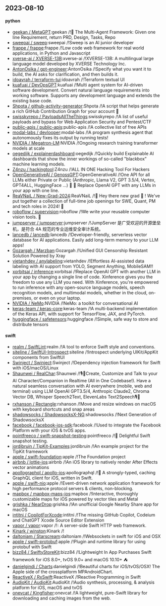 ## 2023-08-10

#### python
* [geekan / MetaGPT](https://github.com/geekan/MetaGPT):geekan /!🌟
The Multi-Agent Framework: Given one line Requirement, return PRD, Design, Tasks, Repo
* [sweepai / sweep](https://github.com/sweepai/sweep):sweepai /!Sweep is an AI junior developer
* [frappe / frappe](https://github.com/frappe/frappe):frappe /!Low code web framework for real world applications, in Python and Javascript
* [xverse-ai / XVERSE-13B](https://github.com/xverse-ai/XVERSE-13B):xverse-ai /!XVERSE-13B: A multilingual large language model developed by XVERSE Technology Inc.
* [AntonOsika / gpt-engineer](https://github.com/AntonOsika/gpt-engineer):AntonOsika /!Specify what you want it to build, the AI asks for clarification, and then builds it.
* [idoavrah / terraform-tui](https://github.com/idoavrah/terraform-tui):idoavrah /!Terraform textual UI
* [kuafuai / DevOpsGPT](https://github.com/kuafuai/DevOpsGPT):kuafuai /!Multi agent system for AI-driven software development. Convert natural language requirements into working software. Supports any development language and extends the existing base code.
* [Shpota / github-activity-generator](https://github.com/Shpota/github-activity-generator):Shpota /!A script that helps generate a rich GitHub Contribution Graph for your account 🤖
* [swisskyrepo / PayloadsAllTheThings](https://github.com/swisskyrepo/PayloadsAllTheThings):swisskyrepo /!A list of useful payloads and bypass for Web Application Security and Pentest/CTF
* [public-apis / public-apis](https://github.com/public-apis/public-apis):public-apis /!A collective list of free APIs
* [modal-labs / devlooper](https://github.com/modal-labs/devlooper):modal-labs /!A program synthesis agent that autonomously fixes its output by running tests!
* [NVIDIA / Megatron-LM](https://github.com/NVIDIA/Megatron-LM):NVIDIA /!Ongoing research training transformer models at scale
* [oegedijk / explainerdashboard](https://github.com/oegedijk/explainerdashboard):oegedijk /!Quickly build Explainable AI dashboards that show the inner workings of so-called "blackbox" machine learning models.
* [Z4nzu / hackingtool](https://github.com/Z4nzu/hackingtool):Z4nzu /!ALL IN ONE Hacking Tool For Hackers
* [OpenGenerativeAI / GenossGPT](https://github.com/OpenGenerativeAI/GenossGPT):OpenGenerativeAI /!One API for all LLMs either Private or Public (Anthropic, Llama V2, GPT 3.5/4, Vertex, GPT4ALL, HuggingFace ...)
🌈
🐂
Replace OpenAI GPT with any LLMs in your app with one line.
* [ReaVNaiL / New-Grad-2024](https://github.com/ReaVNaiL/New-Grad-2024):ReaVNaiL /!👋
Hey there new grad
🎉
! We've put together a collection of full-time job openings for SWE, Quant, PM and tech roles in 2024!
🚀
* [roboflow / supervision](https://github.com/roboflow/supervision):roboflow /!We write your reusable computer vision tools.
💜
* [jumpserver / jumpserver](https://github.com/jumpserver/jumpserver):jumpserver /!JumpServer 是广受欢迎的开源堡垒机，是符合 4A 规范的专业运维安全审计系统。
* [lancedb / lancedb](https://github.com/lancedb/lancedb):lancedb /!Developer-friendly, serverless vector database for AI applications. Easily add long-term memory to your LLM apps!
* [Gozargah / Marzban](https://github.com/Gozargah/Marzban):Gozargah /!Unified GUI Censorship Resistant Solution Powered by Xray
* [vietanhdev / anylabeling](https://github.com/vietanhdev/anylabeling):vietanhdev /!Effortless AI-assisted data labeling with AI support from YOLO, Segment Anything, MobileSAM!!
* [xorbitsai / inference](https://github.com/xorbitsai/inference):xorbitsai /!Replace OpenAI GPT with another LLM in your app by changing a single line of code. Xinference gives you the freedom to use any LLM you need. With Xinference, you're empowered to run inference with any open-source language models, speech recognition models, and multimodal models, whether in the cloud, on-premises, or even on your laptop.
* [NVIDIA / NeMo](https://github.com/NVIDIA/NeMo):NVIDIA /!NeMo: a toolkit for conversational AI
* [keras-team / keras-core](https://github.com/keras-team/keras-core):keras-team /!A multi-backend implementation of the Keras API, with support for TensorFlow, JAX, and PyTorch.
* [huggingface / safetensors](https://github.com/huggingface/safetensors):huggingface /!Simple, safe way to store and distribute tensors

#### swift
* [realm / SwiftLint](https://github.com/realm/SwiftLint):realm /!A tool to enforce Swift style and conventions.
* [siteline / SwiftUI-Introspect](https://github.com/siteline/SwiftUI-Introspect):siteline /!Introspect underlying UIKit/AppKit components from SwiftUI
* [Swinject / Swinject](https://github.com/Swinject/Swinject):Swinject /!Dependency injection framework for Swift with iOS/macOS/Linux
* [Shaunwei / RealChar](https://github.com/Shaunwei/RealChar):Shaunwei /!🎙️🤖Create, Customize and Talk to your AI Character/Companion in Realtime (All in One Codebase!). Have a natural seamless conversation with AI everywhere (mobile, web and terminal) using LLM OpenAI GPT3.5/4, Anthropic Claude2, Chroma Vector DB, Whisper Speech2Text, ElevenLabs Text2Speech🎙️🤖
* [rxhanson / Rectangle](https://github.com/rxhanson/Rectangle):rxhanson /!Move and resize windows on macOS with keyboard shortcuts and snap areas
* [shadowsocks / ShadowsocksX-NG](https://github.com/shadowsocks/ShadowsocksX-NG):shadowsocks /!Next Generation of ShadowsocksX
* [facebook / facebook-ios-sdk](https://github.com/facebook/facebook-ios-sdk):facebook /!Used to integrate the Facebook Platform with your iOS & tvOS apps.
* [pointfreeco / swift-snapshot-testing](https://github.com/pointfreeco/swift-snapshot-testing):pointfreeco /!📸
Delightful Swift snapshot testing.
* [jordibruin / TipKit-Examples](https://github.com/jordibruin/TipKit-Examples):jordibruin /!An example project for the TipKit framework
* [apple / swift-foundation](https://github.com/apple/swift-foundation):apple /!The Foundation project
* [airbnb / lottie-ios](https://github.com/airbnb/lottie-ios):airbnb /!An iOS library to natively render After Effects vector animations
* [apollographql / apollo-ios](https://github.com/apollographql/apollo-ios):apollographql /!📱
A strongly-typed, caching GraphQL client for iOS, written in Swift.
* [apple / swift-nio](https://github.com/apple/swift-nio):apple /!Event-driven network application framework for high performance protocol servers & clients, non-blocking.
* [mapbox / mapbox-maps-ios](https://github.com/mapbox/mapbox-maps-ios):mapbox /!Interactive, thoroughly customizable maps for iOS powered by vector tiles and Metal
* [grishka / NearDrop](https://github.com/grishka/NearDrop):grishka /!An unofficial Google Nearby Share app for macOS
* [intitni / CopilotForXcode](https://github.com/intitni/CopilotForXcode):intitni /!The missing GitHub Copilot, Codeium and ChatGPT Xcode Source Editor Extension
* [vapor / vapor](https://github.com/vapor/vapor):vapor /!💧 A server-side Swift HTTP web framework.
* [Kinark / winston](https://github.com/Kinark/winston):Kinark /!
* [daltoniam / Starscream](https://github.com/daltoniam/Starscream):daltoniam /!Websockets in swift for iOS and OSX
* [apple / swift-protobuf](https://github.com/apple/swift-protobuf):apple /!Plugin and runtime library for using protobuf with Swift
* [bizz84 / SwiftyStoreKit](https://github.com/bizz84/SwiftyStoreKit):bizz84 /!Lightweight In App Purchases Swift framework for iOS 8.0+, tvOS 9.0+ and macOS 10.10+
⛺
* [danielgindi / Charts](https://github.com/danielgindi/Charts):danielgindi /!Beautiful charts for iOS/tvOS/OSX! The Apple side of the crossplatform MPAndroidChart.
* [ReactiveX / RxSwift](https://github.com/ReactiveX/RxSwift):ReactiveX /!Reactive Programming in Swift
* [AudioKit / AudioKit](https://github.com/AudioKit/AudioKit):AudioKit /!Audio synthesis, processing, & analysis platform for iOS, macOS and tvOS
* [onevcat / Kingfisher](https://github.com/onevcat/Kingfisher):onevcat /!A lightweight, pure-Swift library for downloading and caching images from the web.
